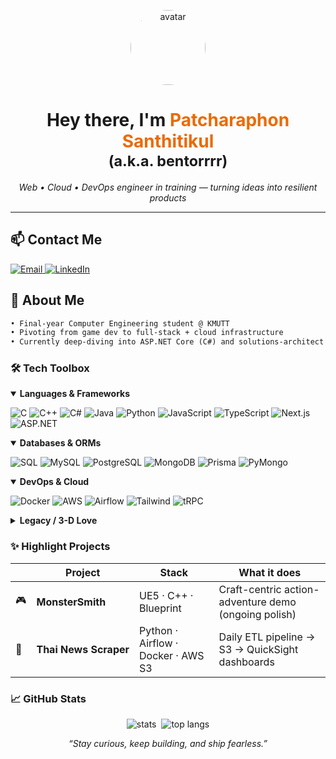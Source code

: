 <!-- ────────────────────────────────────────────────────────────────────────────── -->
<!--  🌟  B E N T O R R R R   •   G I T H U B   P R O F I L E   R E A D M E       -->
<!-- ────────────────────────────────────────────────────────────────────────────── -->

<p align="center">
  <img src="https://github.com/bentorrrr.png" width="120" alt="avatar" style="border-radius:50%">
</p>

<h1 align="center">Hey there, I'm <span style="color:#ec6a00;">Patcharaphon Santhitikul</span> <br/><sub>(a.k.a. <strong>bentorrrr</strong>)</sub></h1>

<p align="center"><em>Web • Cloud • DevOps engineer in training — turning ideas into resilient products</em></p>

---

## 📫 Contact&nbsp;Me
<p>
  <a href="mailto:bentorrrrr@gmail.com">
    <img alt="Email" src="https://img.shields.io/badge/bentorrrrr@gmail.com-D14836?style=for-the-badge&logo=gmail&logoColor=white">
  </a>
  <a href="https://www.linkedin.com/in/patcharaphon-santhitkul-409a57226/">
    <img alt="LinkedIn" src="https://img.shields.io/badge/LinkedIn-0A66C2?style=for-the-badge&logo=linkedin&logoColor=white">
  </a>
</p>

## 🚀 About&nbsp;Me
```txt
• Final-year Computer Engineering student @ KMUTT  
• Pivoting from game dev to full-stack + cloud infrastructure  
• Currently deep-diving into ASP.NET Core (C#) and solutions-architect tracks
```
### 🛠️ Tech Toolbox
<details open> <summary><strong>Languages &amp; Frameworks</strong></summary> <p> <img alt="C" src="https://img.shields.io/badge/C-00599C?style=for-the-badge&logo=c&logoColor=white"> <img alt="C++" src="https://img.shields.io/badge/C%2B%2B-00599C?style=for-the-badge&logo=cplusplus&logoColor=white"> <img alt="C#" src="https://img.shields.io/badge/C%23-239120?style=for-the-badge&logo=c-sharp&logoColor=white"> <img alt="Java" src="https://img.shields.io/badge/Java-007396?style=for-the-badge&logo=java&logoColor=white"> <img alt="Python" src="https://img.shields.io/badge/Python-3776AB?style=for-the-badge&logo=python&logoColor=white"> <img alt="JavaScript" src="https://img.shields.io/badge/JS-F7DF1E?style=for-the-badge&logo=javascript&logoColor=black"> <img alt="TypeScript" src="https://img.shields.io/badge/TS-3178C6?style=for-the-badge&logo=typescript&logoColor=white"> <img alt="Next.js" src="https://img.shields.io/badge/Next.js-000000?style=for-the-badge&logo=nextdotjs&logoColor=white"> <img alt="ASP.NET" src="https://img.shields.io/badge/ASP.NET-512BD4?style=for-the-badge&logo=.net&logoColor=white"> </p> </details> <details open> <summary><strong>Databases &amp; ORMs</strong></summary> <p> <img alt="SQL" src="https://img.shields.io/badge/SQL-4479A1?style=for-the-badge&logo=sqlite&logoColor=white"> <img alt="MySQL" src="https://img.shields.io/badge/MySQL-4479A1?style=for-the-badge&logo=mysql&logoColor=white"> <img alt="PostgreSQL" src="https://img.shields.io/badge/PostgreSQL-4169E1?style=for-the-badge&logo=postgresql&logoColor=white"> <img alt="MongoDB" src="https://img.shields.io/badge/MongoDB-47A248?style=for-the-badge&logo=mongodb&logoColor=white"> <img alt="Prisma" src="https://img.shields.io/badge/Prisma-2D3748?style=for-the-badge&logo=prisma&logoColor=white"> <img alt="PyMongo" src="https://img.shields.io/badge/PyMongo-3776AB?style=for-the-badge&logo=python&logoColor=white"> </p> </details> <details open> <summary><strong>DevOps &amp; Cloud</strong></summary> <p> <img alt="Docker" src="https://img.shields.io/badge/Docker-2496ED?style=for-the-badge&logo=docker&logoColor=white"> <img alt="AWS" src="https://img.shields.io/badge/AWS-FF9900?style=for-the-badge&logo=amazonaws&logoColor=white"> <img alt="Airflow" src="https://img.shields.io/badge/Apache Airflow-017CEE?style=for-the-badge&logo=apache-airflow&logoColor=white"> <img alt="Tailwind" src="https://img.shields.io/badge/Tailwind-06B6D4?style=for-the-badge&logo=tailwindcss&logoColor=white"> <img alt="tRPC" src="https://img.shields.io/badge/tRPC-2596be?style=for-the-badge&logoColor=white"> </p> </details> <details> <summary><strong>Legacy / 3-D&nbsp;Love</strong></summary> <p> <img alt="Unreal Engine" src="https://img.shields.io/badge/Unreal-313131?style=for-the-badge&logo=unreal-engine&logoColor=white"> <img alt="Unity" src="https://img.shields.io/badge/Unity-000000?style=for-the-badge&logo=unity&logoColor=white"> </p> </details>

### ✨ Highlight Projects
|    | Project               | Stack                              | What it does                                         |
| -- | --------------------- | ---------------------------------- | ---------------------------------------------------- |
| 🎮 | **MonsterSmith**      | UE5 · C++ · Blueprint              | Craft-centric action-adventure demo (ongoing polish) |
| 📰 | **Thai News Scraper** | Python · Airflow · Docker · AWS S3 | Daily ETL pipeline → S3 → QuickSight dashboards      |

### 📈 GitHub Stats
<p align="center"> <img src="https://github-readme-stats.vercel.app/api?username=bentorrrr&show_icons=true&theme=tokyonight&hide_border=true" alt="stats">&nbsp; <img src="https://github-readme-stats.vercel.app/api/top-langs/?username=bentorrrr&layout=compact&theme=tokyonight&hide_border=true" alt="top langs"> </p>

<p align="center"><i>“Stay curious, keep building, and ship fearless.”</i></p>
